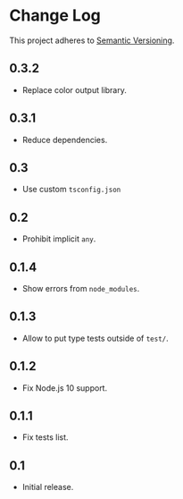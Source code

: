 # Change Log
This project adheres to [Semantic Versioning](http://semver.org/).

## 0.3.2
* Replace color output library.

## 0.3.1
* Reduce dependencies.

## 0.3
* Use custom `tsconfig.json`

## 0.2
* Prohibit implicit `any`.

## 0.1.4
* Show errors from `node_modules`.

## 0.1.3
* Allow to put type tests outside of `test/`.

## 0.1.2
* Fix Node.js 10 support.

## 0.1.1
* Fix tests list.

## 0.1
* Initial release.
